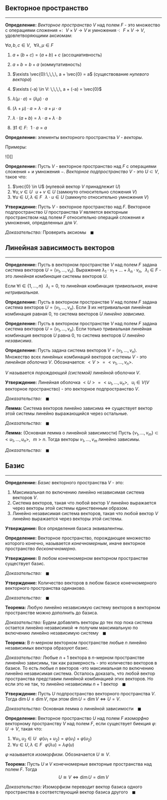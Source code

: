 ## Векторное пространство

---

**Определение:**<a name="definition-0"></a> *Векторное пространство* $V$ над полем $F$ - это множество с операциями сложения $+: \,\,\,\, V \times V \to V$ и умножения $\cdot: \,\,\,\, F \times V \to V$, удовлетворяющими аксиомам:<br>

$\forall a, b, c \in V, \,\,\,\, \forall \lambda, \mu \in F$

1. $a + (b + c) = (a + b) + c$ (ассоциативность)
2. $a + b = b + a$ (коммутативность)
3. $\exists \vec{0}:\,\,\,\, a + \vec{0} = a$ (существование *нулевого вектора*)
4. $\exists (-a) \in V: \,\,\,\, a + (-a) = \vec{0}$

5. $\lambda (\mu \cdot a) = (\lambda \mu) \cdot a$
6. $(\lambda + \mu)\cdot a = \lambda\cdot a + \mu\cdot a$
7. $\lambda \cdot (a + b) = \lambda \cdot a + \lambda\cdot b$
8. $\exists 1 \in F: \,\,\,\, 1 \cdot a = a$

**Определение:**<a name="definition-1"></a> элементы векторного пространства $V$ - *векторы*.

Примеры:

!()[]

**Определение:**<a name="definition-2"></a> Пусть $V$ - векторное пространство над $F$ с операциями сложения $+$ и умножения $-$. *Векторное подпространство* $V$ - это $U \subset V$, такое что:

1. $\vec{0} \in U$ (нулевой вектор $V$ принадлежит $U$)
2. $\forall u, v \in U \,\,\,\, u + v \in U$ (замкнуто относительно сложения $V$)
3. $\forall u \in U, \lambda \in F \,\,\,\, \lambda \cdot u \in U$ (замкнуто относительно умножения $V$)

**Утверждение:**<a name="statement-0"></a> Пусть $V$ - векторное пространство над $F$. Векторное подпространство $U$ пространства $V$ является векторным пространством над полем $F$ относительно операций сложения и умножения, определенных для $V$.

*Доказательство:* Проверить аксиомы $\,\,\,\,\blacksquare$

## Линейная зависимость векторов

---

**Определение:**<a name="definition-3"></a> Пусть в векторном пространстве $V$ над полем $F$ заданa система векторов $U = (v_1, \ldots, v_n)$. Выражение $\lambda_1 \cdot v_1 + \ldots + \lambda_n \cdot v_n, \,\,\,\, \lambda_i \in F$ - это *линейная комбинация* системы векторов $U$.<br>

Если $\forall i \in \{1, \ldots, n\} \,\,\,\, \lambda_i = 0$, то линейная комбинация *тривиальная*, иначе *нетривиальная*.

**Определение:**<a name="definition-4"></a> Пусть в векторном пространстве $V$ над полем $F$ заданa система векторов $U = (v_1, \ldots, v_n)$. Если $\exists$ их нетривиальная линейная комбинация равная $0$, то система векторов $U$ *линейно зависима*.

**Определение:**<a name="definition-5"></a> Пусть в векторном пространстве $V$ над полем $F$ заданa система векторов $U = (v_1, \ldots, v_n)$. Если только тривиальная линейная комбинация векторов $U$ равна $0$, то система векторов $U$ *линейно независима*.

**Определение:**<a name="definition-6"></a> Пусть задана система векторов $V = (v_1, \ldots, v_n)$. Множество всех линейных комбинаций векторов системы $V$ - это *линейная оболочка* $V$. Обозначается: $<V> = <v_1, \ldots, v_n>$.<br>

$V$ называется *порождающей  (системой)* линейной оболочки $V$.

**Утверждение:**<a name="statement-1"></a> Линейная оболочка $<U> = <u_1, \ldots, u_n>, \,\,\,\, u_i \in V$($V$ векторное пространство) - это векторное подпространство $V$.

*Доказательство:* $\,\,\,\,\blacksquare$

**Лемма:**<a name="lemma-0"></a> Система векторов линейно зависима $\Leftrightarrow$ существует вектор этой системы линейно выражающийся через остальные.

*Доказательство:* $\,\,\,\,\blacksquare$

**Лемма:**<a name="lemma-1"></a> (Основная лемма о линейной зависимости) Пусть $\{v_1, \ldots, v_m\} \subset <u_1, \ldots, u_n>, \,\,\,\, m > n$. Тогда векторы $v_1, \ldots, v_m$ линейно зависимы.

*Доказательство:* $\,\,\,\,\blacksquare$

## Базис

---

**Определение:**<a name="definition-7"></a> *Базис* векторного пространства $V$ - это:

1. Максимальная по включению линейно независимая система векторов $V$.
2. Система векторов, такая что любой вектор $V$ линейно выражается через векторы этой системы единственным образом.
3. Линейно независимая система векторов, такая что любой вектор $V$ линейно выражается через векторы этой системы.

**Утверждение:**<a name="statement-2"></a> Все определения базиса эквивалентны. 

**Определение:**<a name="definition-8"></a> Векторное пространство, порождающее множество которого конечно, называется *конечномерным*, иначе векторное пространство *бесконечномерно*.

**Утверждение:**<a name="statement-4"></a> В любом конечномерном векторном пространстве существует базис.

*Доказательство:* $\,\,\,\,\blacksquare$

**Утверждение:**<a name="statement-3"></a> Количество векторов в любом базисе конечномерного векторного пространства одинаково.

*Доказательство:* $\,\,\,\,\blacksquare$

**Теорема:**<a name="theorem-0"></a> Любую линейно независимую систему векторов в векторном пространстве можно дополнить до базиса.

*Доказательство:* Будем добавлять векторы до тех пор пока система остается линейно независимой $\Rightarrow$ получим максимальную по включению линейно независимую систему $\,\,\,\,\blacksquare$

**Теорема:**<a name="theorem-1"></a> В $n$-мерном векторном пространстве любые $n$ линейно независимых вектора образуют базис.

*Доказательство:* Любые $n + 1$ вектора в $n$-мерном пространстве линенйно зависимы, так как размерность - это количество векторов в базисе. То есть любые $n$ векторов -это максимальная по включению линейно независимая система. Осталось доказать, что любой вектор пространства представим линейной комбинацией этих векторов. Но если это не так, то линейно независимы $n + 1$ вектор $\,\,\,\,\blacksquare$

**Утверждение:**<a name="statement-5"></a> Пусть $U$ подпространство векторного пространства $V$. Тогда $\dim U \le \dim V$, при этом $\dim U = \dim V \Leftrightarrow U = V$.

*Доказательство:* Основная лемма о линейной зависимости $\,\,\,\,\blacksquare$

**Определение:**<a name="definition-9"></a> Векторное пространство $U$ над полем $F$ *изоморфно* векторному пространству $V$ над полем $F$, если существует биекция $\varphi: \,\,\,\, U \to V$, такая что:

1. $\forall u_1, u_2 \in U \,\,\,\, \varphi(u_1 + u_2) = \varphi(u_1) + \varphi(u_2)$
2. $\forall u \in U, \lambda \in F \,\,\,\, \varphi(\lambda u) = \lambda \varphi(u)$

$\varphi$ называется *изоморфизм*.
Обозначается $U \cong V$.

**Теорема:**<a name="theorem-2"></a> Пусть $U$ и $V$ конечномерные векторные пространства над полем $F$.
Тогда $$U \cong V \Leftrightarrow \dim U = \dim V$$

*Доказательство:* Изоморфизм переводит вектор базиса одного пространства в соответствующий вектор базиса другого $\,\,\,\,\blacksquare$
